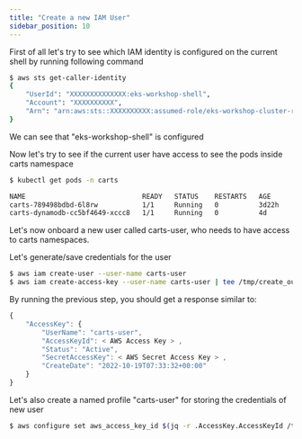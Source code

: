 ```yaml
---
title: "Create a new IAM User"
sidebar_position: 10
---
```


First of all let's try to see which IAM identity is configured on the current shell by running following command 
```bash test=false
$ aws sts get-caller-identity
{
    "UserId": "XXXXXXXXXXXXXX:eks-workshop-shell",
    "Account": "XXXXXXXXXX",
    "Arn": "arn:aws:sts::XXXXXXXXXX:assumed-role/eks-workshop-cluster-role/eks-workshop-shell"
}
```
We can see that "eks-workshop-shell" is configured 

Now let's try to see if the current user have access to see the pods inside carts namespace
```bash test=false
$ kubectl get pods -n carts

NAME                             READY   STATUS    RESTARTS   AGE
carts-789498bdbd-6l8rw           1/1     Running   0          3d22h
carts-dynamodb-cc5bf4649-xccc8   1/1     Running   0          4d
```

Let's now onboard  a new user called carts-user, who needs to have access to carts namespaces. 

Let's generate/save credentials for the user

```bash test=false
$ aws iam create-user --user-name carts-user
$ aws iam create-access-key --user-name carts-user | tee /tmp/create_output.json
```
By running the previous step, you should get a response similar to:

```js
{
    "AccessKey": {
        "UserName": "carts-user",
        "AccessKeyId": < AWS Access Key > ,
        "Status": "Active",
        "SecretAccessKey": < AWS Secret Access Key > ,
        "CreateDate": "2022-10-19T07:33:32+00:00"
    }
}

```
Let's also create a named profile "carts-user" for storing the credentials of new user

```bash test=false
$ aws configure set aws_access_key_id $(jq -r .AccessKey.AccessKeyId /tmp/create_output.json) --profile carts-user && aws configure set aws_secret_access_key $(jq -r .AccessKey.SecretAccessKey /tmp/create_output.json) --profile carts-user && aws configure set region $AWS_DEFAULT_REGION --profile carts-user && aws configure set output "json" --profile carts-user
```

